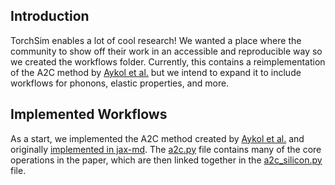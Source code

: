 ## Introduction

TorchSim enables a lot of cool research! We wanted a place where the community to show off their work in an accessible and reproducible way so we created the workflows folder. Currently, this contains a reimplementation of the A2C method by [Aykol et al.](https://arxiv.org/abs/2310.01117) but we intend to expand it to include workflows for phonons, elastic properties, and more.


## Implemented Workflows

As a start, we implemented the A2C method created by [Aykol et al.](https://arxiv.org/abs/2310.01117) and originally [implemented in jax-md](https://github.com/jax-md/jax-md/blob/main/jax_md/a2c/a2c_workflow.py). The [a2c.py](/torch_sim/workflows/a2c.py) file contains many of the core operations in the paper, which are then linked together in the [a2c_silicon.py](/examples/scripts/5_Workflow/5.2_a2c_silicon_batched.py) file.
